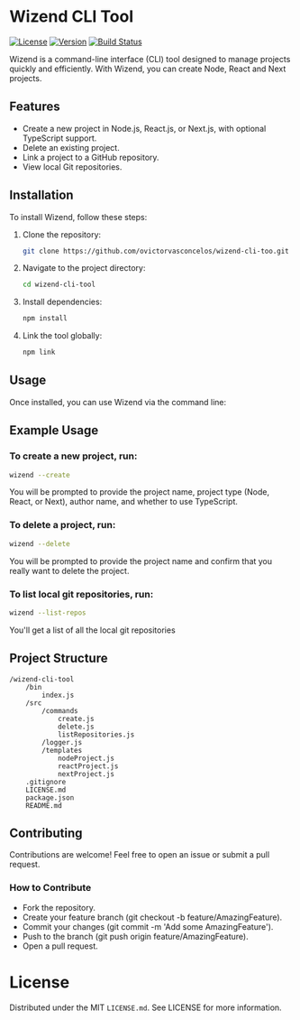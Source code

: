 # Wizend CLI Tool

[![License](https://img.shields.io/badge/license-MIT-green.svg)](https://opensource.org/licenses/MIT)
[![Version](https://img.shields.io/badge/version-1.0.0-blue.svg)](https://github.com/ovictorvasconcelos/wizend-cli-tool/releases)
[![Build Status](https://travis-ci.org/ovictorvasconcelos/wizend-cli-tool.svg?branch=main)](https://travis-ci.org/ovictorvasconcelos/wizend-cli-tool)

Wizend is a command-line interface (CLI) tool designed to manage projects quickly and efficiently. With Wizend, you can create Node, React and Next projects.

## Features

- Create a new project in Node.js, React.js, or Next.js, with optional TypeScript support.
- Delete an existing project.
- Link a project to a GitHub repository.
- View local Git repositories.

## Installation

To install Wizend, follow these steps:

1. Clone the repository:
    ```sh
    git clone https://github.com/ovictorvasconcelos/wizend-cli-too.git
    ```

2. Navigate to the project directory:
    ```sh
    cd wizend-cli-tool
    ```

3. Install dependencies:
    ```sh
    npm install
    ```

4. Link the tool globally:
    ```sh
    npm link
    ```

## Usage

Once installed, you can use Wizend via the command line:

## Example Usage
### To create a new project, run:

```sh
wizend --create
```

You will be prompted to provide the project name, project type (Node, React, or Next), author name, and whether to use TypeScript.

### To delete a project, run:

```sh
wizend --delete
```

You will be prompted to provide the project name and confirm that you really want to delete the project.

### To list local git repositories, run:

```sh
wizend --list-repos
```

You'll get a list of all the local git repositories

## Project Structure

```
/wizend-cli-tool
    /bin
        index.js
    /src
        /commands
            create.js
            delete.js
            listRepositories.js
        /logger.js
        /templates
            nodeProject.js
            reactProject.js
            nextProject.js
    .gitignore
    LICENSE.md
    package.json
    README.md
```

## Contributing

Contributions are welcome! Feel free to open an issue or submit a pull request.

### How to Contribute

- Fork the repository.
- Create your feature branch (git checkout -b feature/AmazingFeature).
- Commit your changes (git commit -m 'Add some AmazingFeature').
- Push to the branch (git push origin feature/AmazingFeature).
- Open a pull request.

# License

Distributed under the MIT <code>LICENSE.md</code>. See LICENSE for more information.
